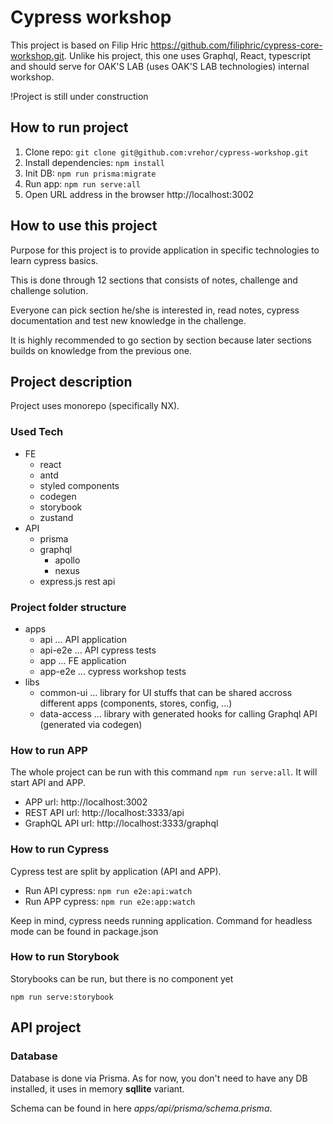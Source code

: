 # Cypress workshop
This project is based on Filip Hric https://github.com/filiphric/cypress-core-workshop.git.
Unlike his project, this one uses Graphql, React, typescript and should serve for OAK'S LAB (uses OAK'S LAB technologies) internal workshop.

!Project is still under construction

## How to run project

1. Clone repo: ``git clone git@github.com:vrehor/cypress-workshop.git``
2. Install dependencies: ``npm install``
3. Init DB: ``npm run prisma:migrate``
4. Run app: ``npm run serve:all``
5. Open URL address in the browser http://localhost:3002

## How to use this project
Purpose for this project is to provide application in specific technologies to learn cypress basics.

This is done through 12 sections that consists of notes, challenge and challenge solution.

Everyone can pick section he/she is interested in, read notes, cypress documentation and test new knowledge in the challenge.

It is highly recommended to go section by section because later sections builds on knowledge from the previous one.


## Project description
Project uses monorepo (specifically NX).

### Used Tech
- FE
  - react
  - antd
  - styled components
  - codegen
  - storybook
  - zustand
- API
  - prisma
  - graphql
    - apollo
    - nexus
  - express.js rest api

### Project folder structure
- apps
  - api ... API application
  - api-e2e ... API cypress tests
  - app ... FE application
  - app-e2e ... cypress workshop tests
- libs
  - common-ui ... library for UI stuffs that can be shared accross different apps (components, stores, config, ...)
  - data-access ... library with generated hooks for calling Graphql API (generated via codegen)



### How to run APP
The whole project can be run with this command ``npm run serve:all``.
It will start API and APP.

- APP url: http://localhost:3002
- REST API url: http://localhost:3333/api
- GraphQL API url: http://localhost:3333/graphql

### How to run Cypress
Cypress test are split by application (API and APP).

- Run API cypress: ``npm run e2e:api:watch``
- Run APP cypress: ``npm run e2e:app:watch``

Keep in mind, cypress needs running application.
Command for headless mode can be found in package.json


### How to run Storybook
Storybooks can be run, but there is no component yet

``npm run serve:storybook``

## API project

### Database
Database is done via Prisma. As for now, you don't need to have any DB installed, it uses in memory **sqllite** variant.

Schema can be found in here _apps/api/prisma/schema.prisma_.

